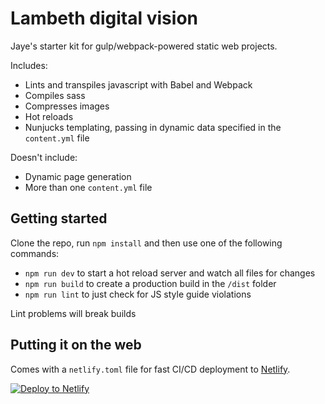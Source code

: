 # Lambeth digital vision

Jaye's starter kit for gulp/webpack-powered static web projects.

Includes:

- Lints and transpiles javascript with Babel and Webpack
- Compiles sass
- Compresses images
- Hot reloads
- Nunjucks templating, passing in dynamic data specified in the `content.yml` file

Doesn't include:

- Dynamic page generation
- More than one `content.yml` file

## Getting started

Clone the repo, run `npm install` and then use one of the following commands:

- `npm run dev` to start a hot reload server and watch all files for changes
- `npm run build` to create a production build in the `/dist` folder
- `npm run lint` to just check for JS style guide violations

Lint problems will break builds

## Putting it on the web

Comes with a `netlify.toml` file for fast CI/CD deployment to [Netlify](http://netlify.com).

[![Deploy to Netlify](https://www.netlify.com/img/deploy/button.svg)](https://app.netlify.com/start/deploy?repository=https://github.com/jhackett1/static-starter-kit)

